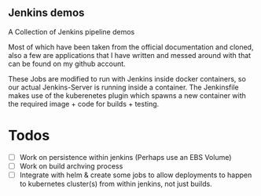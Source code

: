 ## Jenkins demos
A Collection of Jenkins pipeline demos

Most of which have been taken from the official documentation and cloned, also a few are applications that I have written and messed around with that can be found on my github account.

These Jobs are modified to run with Jenkins inside docker containers, so our actual Jenkins-Server is running inside a container. The Jenkinsfile makes use of the kuberenetes plugin which spawns a new container with the required image + code for builds + testing.

# Todos

- [ ] Work on persistence within jenkins (Perhaps use an EBS Volume)
- [ ] Work on build archving process
- [ ] Integrate with helm & create some jobs to allow deployments to happen to kubernetes cluster(s) from within jenkins, not just builds. 
